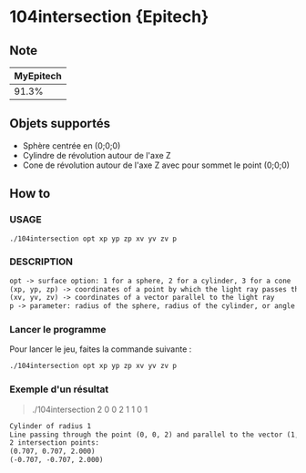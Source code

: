 # 104intersection {Epitech}

## Note

| MyEpitech |
|--|
| 91.3% |

## Objets supportés

- Sphère centrée en (0;0;0)
- Cylindre de révolution autour de l'axe Z
- Cone de révolution autour de l'axe Z avec pour sommet le point (0;0;0)

## How to

### USAGE

```bash
./104intersection opt xp yp zp xv yv zv p
```

### DESCRIPTION

```txt
opt -> surface option: 1 for a sphere, 2 for a cylinder, 3 for a cone
(xp, yp, zp) -> coordinates of a point by which the light ray passes through
(xv, yv, zv) -> coordinates of a vector parallel to the light ray
p -> parameter: radius of the sphere, radius of the cylinder, or angle formed by the cone and the Z-axis
```

### Lancer le programme

Pour lancer le jeu, faites la commande suivante :

```bash
./104intersection opt xp yp zp xv yv zv p
```

### Exemple d'un résultat

> ./104intersection 2 0 0 2 1 1 0 1

```txt
Cylinder of radius 1
Line passing through the point (0, 0, 2) and parallel to the vector (1, 1, 0)
2 intersection points:
(0.707, 0.707, 2.000)
(-0.707, -0.707, 2.000)
```
